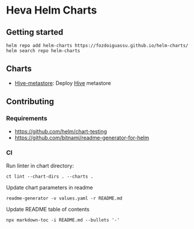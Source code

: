 # Heva Helm Charts

## Getting started

```
helm repo add helm-charts https://fozdoiguassu.github.io/helm-charts/
helm search repo helm-charts
```

## Charts

* [Hive-metastore](./charts/hive-metastore/README.md): Deploy [Hive](https://hive.apache.org/) metastore


## Contributing

### Requirements
* https://github.com/helm/chart-testing
* https://github.com/bitnami/readme-generator-for-helm

### CI

Run linter in chart directory:
```
ct lint --chart-dirs . --charts .
```

Update chart parameters in readme
```
readme-generator -v values.yaml -r README.md
```

Update README table of contents
```
npx markdown-toc -i README.md --bullets '-'
```
